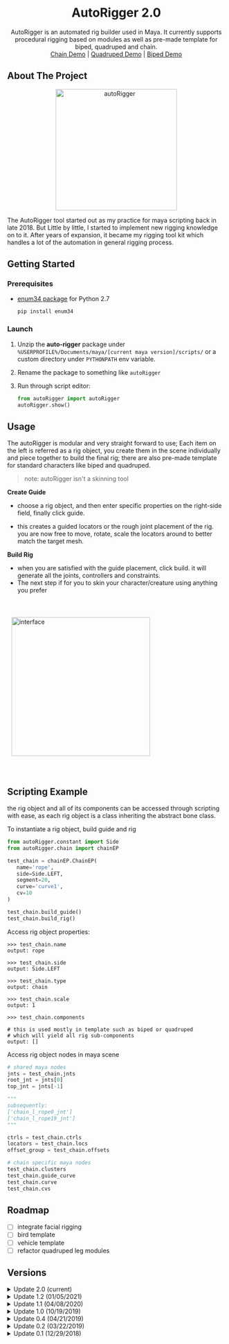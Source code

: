 <div align="center">
<h1 align="center">AutoRigger 2.0</h1>

  <p align="center">
    AutoRigger is an automated rig builder used in Maya. It currently supports procedural
rigging based on modules as well as pre-made template for biped, quadruped and chain.
    <br />
    <a href="https://youtu.be/893BSzy3lCs">Chain Demo</a>
    |
    <a href="https://youtu.be/GT15B_x8R9w">Quadruped Demo</a>
    |
    <a href="https://youtu.be/tMrX3lT2Iy8">Biped Demo</a>
  </p>
</div>


## About The Project

<div align="center">
<img src="https://i.imgur.com/9E5V0Rn.png" alt="autoRigger" height="280px"/>
</div>

The AutoRigger tool started out as my practice for maya scripting back in late 2018. 
But Little by little,
I started to implement new rigging knowledge on to it. After years
of expansion, it became my rigging tool kit which handles a lot of the automation
in general rigging process.

## Getting Started

### Prerequisites

- [enum34 package](https://pypi.org/project/enum34/) for Python 2.7

  `pip install enum34`

### Launch
1. Unzip the **auto-rigger** package under
`%USERPROFILE%/Documents/maya/[current maya version]/scripts/`
or a custom directory under `PYTHONPATH` env variable. 

2. Rename the package to something like `autoRigger`

3. Run through script editor:
    ```python
    from autoRigger import autoRigger
    autoRigger.show()
    ```

## Usage

The autoRigger is modular and very straight forward to use; Each item on the left is referred as a rig object, you create them in the scene
individually and piece together to build the final rig; there are also
pre-made template for standard characters like biped and quadruped.

> note: autoRigger isn't a skinning tool

**Create Guide**
- choose a rig object, and then enter specific properties on the right-side field, finally click guide.

- this creates a guided locators or the rough joint placement of the rig.
you are now free to move, rotate, scale the locators around to better match the
target mesh.

**Build Rig**

- when you are satisfied with the guide placement, click build. it will
generate all the joints, controllers and constraints. 
- The next step if for you to skin your character/creature using anything you
prefer

<img src="https://i.imgur.com/Gi6GMUT.png" alt="interface" height="320px" style="margin: 40px 10px"/>


## Scripting Example

the rig object and all of its components can be accessed through scripting 
with ease, as each rig object is a class inheriting the abstract bone class.

To instantiate a rig object, build guide and rig
```python
from autoRigger.constant import Side
from autoRigger.chain import chainEP

test_chain = chainEP.ChainEP(
   name='rope',
   side=Side.LEFT,
   segment=20,
   curve='curve1',
   cv=10
)

test_chain.build_guide()
test_chain.build_rig()
```

Access rig object properties:

```
>>> test_chain.name
output: rope
```

```
>>> test_chain.side
output: Side.LEFT
```

```
>>> test_chain.type
output: chain
```

```
>>> test_chain.scale
output: 1
```
```
>>> test_chain.components

# this is used mostly in template such as biped or quadruped
# which will yield all rig sub-components
output: []
```

Access rig object nodes in maya scene

```python
# shared maya nodes
jnts = test_chain.jnts
root_jnt = jnts[0]
top_jnt = jnts[-1]

"""
subsequently:
['chain_l_rope0_jnt']
['chain_l_rope19_jnt']
"""

ctrls = test_chain.ctrls
locators = test_chain.locs
offset_group = test_chain.offsets

# chain specific maya nodes
test_chain.clusters
test_chain.guide_curve
test_chain.curve
test_chain.cvs
```


## Roadmap

- [ ] integrate facial rigging
- [ ] bird template
- [ ] vehicle template
- [ ] refactor quadruped leg modules

## Versions
<details>
  <summary>Update 2.0 (current)</summary>
    <ul>
      <li>rig object abstraction</li>
      <li>added chain modular rigging package</li>
      <li>added dynamic property widget</li>
    </ul>
</details>

<details>
  <summary>Update 1.2 (01/05/2021)</summary>
    <ul>
      <li>PEP8 code re-formatting</li>
      <li>updated naming convention</li>
      <li>updated user-interface</li>
    </ul>
</details>

<details>
  <summary>Update 1.1 (04/08/2020)</summary>
    <ul>
      <li>added quadruped template rigging</li>
      <li>added biped template rigging</li>
    </ul>
</details>

<details>
  <summary>Update 1.0 (10/19/2019)</summary>
    <ul>
      <li>re-built autoRigger as a modular rig system</li>
      <li>updated user-interface</li>
    </ul>
</details>

<details>
  <summary>Update 0.4 (04/21/2019)</summary>
    <ul>
      <li>integrated body and face rigging</li>
      <li>added face picker</li>
    </ul>
</details>

<details>
  <summary>Update 0.2 (03/22/2019)</summary>
    <ul>
      <li>added FK/IK to limb</li>
      <li>added flexible spine control</li>
    </ul>
</details>

<details>
  <summary>Update 0.1 (12/29/2018)</summary>
    <ul>
      <li>initial release of the autoRigger tool</li>
      <li>included one-click rig building</li>
      <li>included default skin binding</li>
    </ul>
</details>
